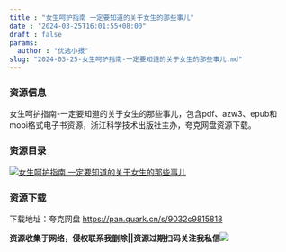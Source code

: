 ```yaml
---
title : "女生呵护指南 一定要知道的关于女生的那些事儿"
date : "2024-03-25T16:01:55+08:00"
draft : false
params:
  author : "优选小报"
slug: "2024-03-25-女生呵护指南-一定要知道的关于女生的那些事儿.md"
---
```


### 资源信息

女生呵护指南-一定要知道的关于女生的那些事儿，包含pdf、azw3、epub和mobi格式电子书资源，浙江科学技术出版社主办，夸克网盘资源下载。

### 资源目录

[![女生呵护指南
一定要知道的关于女生的那些事儿](//img7-1.zhekoulieshou.com/mmbiz_jpg/iaHBVewvSIbAjcr9g6TlCXSfiaDqkbzuEzA77X1wkjv9picHdv8NZUu6ovNFM3vDQ8X2GgPeY6SuTfCATeLwEEsLw/0)](//img7-1.zhekoulieshou.com/mmbiz_jpg/iaHBVewvSIbAjcr9g6TlCXSfiaDqkbzuEzA77X1wkjv9picHdv8NZUu6ovNFM3vDQ8X2GgPeY6SuTfCATeLwEEsLw/0)

### 资源下载

下载地址：夸克网盘 https://pan.quark.cn/s/9032c9815818

**资源收集于网络，侵权联系我删除||资源过期扫码关注我私信**![](//img7-1.zhekoulieshou.com/mmbiz_jpg/iaHBVewvSIbAjcr9g6TlCXSfiaDqkbzuEzp207hVzPqT4YGQOAazQ1KNHCeACbia5Lzq4Ckwibe48iar1q7lgVP1o3w/640?wx_fmt=jpeg&from=appmsg)


